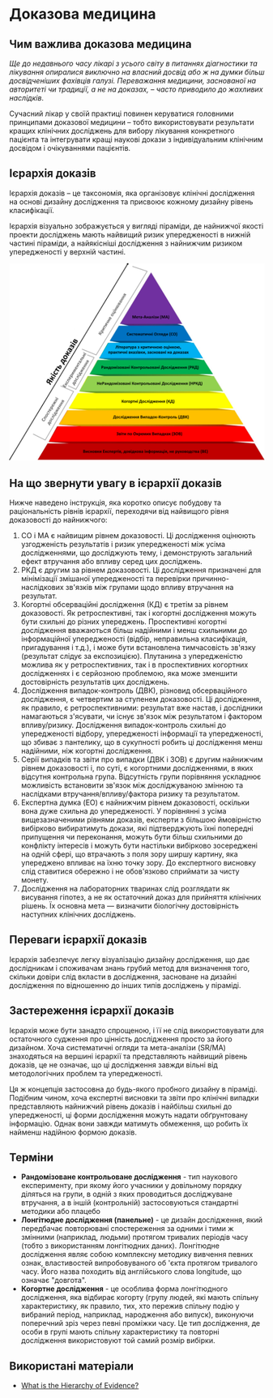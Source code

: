 # Доказова медицина

## Чим важлива доказова медицина 

*Ще до недавнього часу лікарі з усього світу в питаннях діагностики та лікування опиралися виключно на власний досвід або ж на думки більш досвідченіших фахівців галузі. Переважання медицини, заснованої на авторитеті чи традиції, а не на доказах, – часто приводило до жахливих наслідків*.

Сучасний лікар у своїй практиці повинен керуватися головними принципами доказової медицини – тобто використовувати результати кращих клінічних досліджень для вибору лікування конкретного пацієнта та інтегрувати кращі наукові докази з індивідуальним клінічним досвідом і очікуваннями пацієнтів.

## Ієрархія доказів

Ієрархія доказів – це таксономія, яка організовує клінічні дослідження на основі дизайну дослідження та присвоює кожному дизайну рівень класифікації.

Ієрархія візуально зображується у вигляді піраміди, де найнижчої якості проекти досліджень мають найвищий ризик упередженості в нижній частині піраміди, а найякісніші дослідження з найнижчим ризиком упередженості у верхній частині.

![Ієрархія доказів](./assets/ebm.png)

## На що звернути увагу в ієрархії доказів

Нижче наведено інструкція, яка коротко описує побудову та раціональність рівнів ієрархії, переходячи від найвищого рівня доказовості до найнижчого:

1. СО і МА є найвищим рівнем доказовості. Ці дослідження оцінюють узгодженість результатів і ризик упередженості між усіма дослідженнями, що досліджують тему, і демонструють загальний ефект втручання або впливу серед цих досліджень.
2. РКД є другим за рівнем доказовості. Ці дослідження призначені для мінімізації змішаної упередженості та перевірки причинно-наслідкових зв'язків між групами щодо впливу втручання на результат.
3. Когортні обсерваційні дослідження (КД) є третім за рівнем доказовості. Як ретроспективні, так і когортні дослідження можуть бути схильні до різних упереджень. Проспективні когортні дослідження вважаються більш надійними і менш схильними до інформаційної упередженості (відбір, неправильна класифікація, пригадування і т.д.), і може бути встановлена тимчасовість зв'язку (результат слідує за експозицією). Плутанина з упередженістю можлива як у ретроспективних, так і в проспективних когортних дослідженнях і є серйозною проблемою, яка може зменшити достовірність результатів цих досліджень.
4. Дослідження випадок-контроль (ДВК), різновид обсерваційного дослідження, є четвертим за ступенем доказовості. Ці дослідження, як правило, є ретроспективними: результат вже настав, і дослідники намагаються з'ясувати, чи існує зв'язок між результатом і фактором впливу/ризику. Дослідження випадок-контроль схильні до упередженості відбору, упередженості інформації та упередженості, що збиває з пантелику, що в сукупності робить ці дослідження менш надійними, ніж когортні дослідження.
5. Серії випадків та звіти про випадки (ДВК і ЗОВ) є другим найнижчим рівнем доказовості і, по суті, є когортними дослідженнями, в яких відсутня контрольна група. Відсутність групи порівняння ускладнює можливість встановити зв'язок між досліджуваною змінною та наслідками втручання/впливу/фактора ризику та результатом.
6. Експертна думка (EO) є найнижчим рівнем доказовості, оскільки вона дуже схильна до упередженості. У порівнянні з усіма вищезазначеними рівнями доказів, експерти з більшою ймовірністю вибірково вибиратимуть докази, які підтверджують їхні попередні припущення чи переконання, можуть бути більш схильними до конфлікту інтересів і можуть бути настільки вибірково зосереджені на одній сфері, що втрачають з поля зору ширшу картину, яка упереджено впливає на їхню точку зору. До експертного висновку слід ставитися обережно і не обов'язково сприймати за чисту монету.
7. Дослідження на лабораторних тваринах слід розглядати як висування гіпотез, а не як остаточний доказ для прийняття клінічних рішень. Їх основна мета — визначити біологічну достовірність наступних клінічних досліджень.

## Переваги ієрархії доказів

Ієрархія забезпечує легку візуалізацію дизайну дослідження, що дає дослідникам і споживачам знань грубий метод для визначення того, скільки довіри слід вкласти в дослідження, засноване на дизайні дослідження по відношенню до інших типів досліджень у піраміді.

## Застереження ієрархії доказів

Ієрархія може бути занадто спрощеною, і її не слід використовувати для остаточного судження про цінність дослідження просто за його дизайном. Хоча систематичні огляди та мета-аналізи (SR/MA) знаходяться на вершині ієрархії та представляють найвищий рівень доказів, це не означає, що ці дослідження завжди вільні від методологічних проблем та упередженості.

Ця ж концепція застосовна до будь-якого пробного дизайну в піраміді. Подібним чином, хоча експертні висновки та звіти про клінічні випадки представляють найнижчий рівень доказів і найбільш схильні до упередженості, ці форми дослідження можуть надати обґрунтовану інформацію. Однак вони завжди матимуть обмеження, що робить їх найменш надійною формою доказів.

## Терміни

- **Рандомізоване контрольоване дослідження** - тип наукового експерименту, при якому його учасники у довільному порядку діляться на групи, в одній з яких проводиться досліджуване втручання, а в іншій (контрольній) застосовуються стандартні методики або плацебо
- **Лонгітюдне дослідження (панельне)** - це дизайн дослідження, який передбачає повторювані спостереження за одними і тими ж змінними (наприклад, людьми) протягом тривалих періодів часу (тобто з використанням лонгітюдних даних). Лонгітюдне дослідження являє собою комплексну методику вивчення певних ознак, властивостей випробовуваного об 'єкта протягом тривалого часу. Його назва походить від англійського слова longitude, що означає "довгота".
- **Когортне дослідження** - це особлива форма лонгітюдного дослідження, яка відбирає когорту (групу людей, які мають спільну характеристику, як правило, тих, хто пережив спільну подію у вибраний період, наприклад, народження або випуск), виконуючи поперечний зріз через певні проміжки часу. Це тип дослідження, де особи в групі мають спільну характеристику та повторні дослідження використовуют той самий розмір вибірки.

## Використані матеріали

- [What is the Hierarchy of Evidence?](https://www.researchsquare.com/blog/what-is-the-hierarchy-of-evidence)
